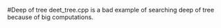 #Deep of tree
deet_tree.cpp is a bad example of searching deep of tree because of big computations.
